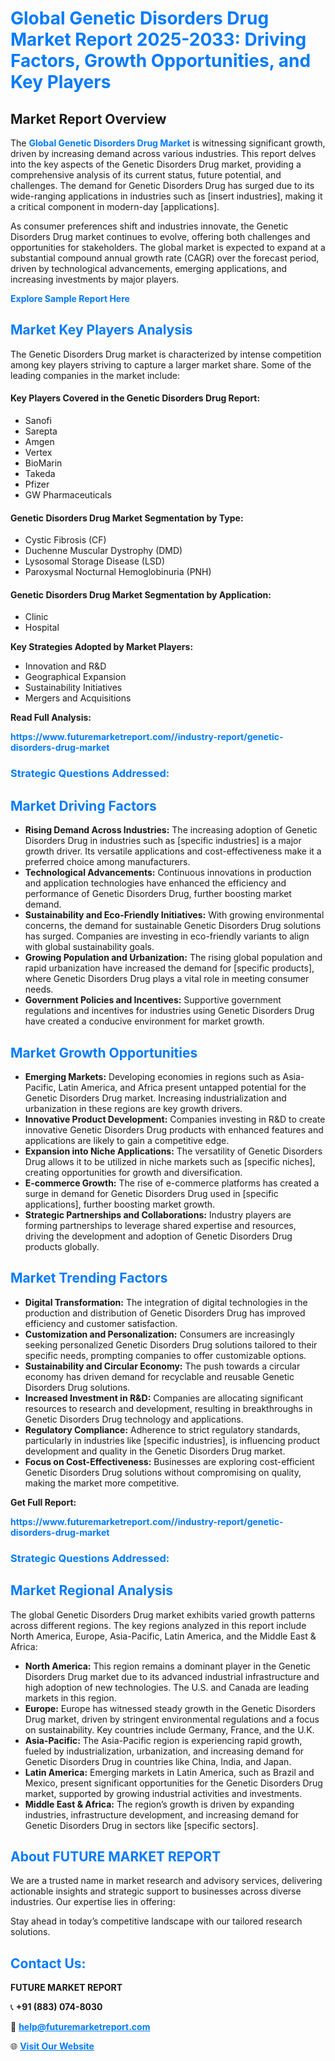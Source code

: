 <h1 style="color: #007BFF;">Global Genetic Disorders Drug Market Report 2025-2033: Driving Factors, Growth Opportunities, and Key Players</h1>

<section id="overview">
<h2>Market Report Overview</h2>
<p>The <a href="https://www.futuremarketreport.com//industry-report/genetic-disorders-drug-market" style="color: #007BFF; text-decoration: none;"><strong>Global Genetic Disorders Drug Market</strong></a> is witnessing significant growth, driven by increasing demand across various industries. This report delves into the key aspects of the Genetic Disorders Drug market, providing a comprehensive analysis of its current status, future potential, and challenges. The demand for Genetic Disorders Drug has surged due to its wide-ranging applications in industries such as [insert industries], making it a critical component in modern-day [applications].</p>
<p>As consumer preferences shift and industries innovate, the Genetic Disorders Drug market continues to evolve, offering both challenges and opportunities for stakeholders. The global market is expected to expand at a substantial compound annual growth rate (CAGR) over the forecast period, driven by technological advancements, emerging applications, and increasing investments by major players.</p>
</section>

<section id="overview">
<p><a href="https://www.futuremarketreport.com//request-sample/reportId=64829" style="color: #007BFF; text-decoration: none;"><strong>Explore Sample Report Here</strong></a></p>
</section>

<section id="key-players">
<h2 style="color: #007BFF;">Market Key Players Analysis</h2>
<p>The Genetic Disorders Drug market is characterized by intense competition among key players striving to capture a larger market share. Some of the leading companies in the market include:</p>
<h4>Key Players Covered in the Genetic Disorders Drug Report:</h4>
<ul><li>Sanofi</li><li>Sarepta</li><li>Amgen</li><li>Vertex</li><li>BioMarin</li><li>Takeda</li><li>Pfizer</li><li>GW Pharmaceuticals</li></ul>
<h4>Genetic Disorders Drug Market Segmentation by Type:</h4>
<ul><li>Cystic Fibrosis (CF)</li><li>Duchenne Muscular Dystrophy (DMD)</li><li>Lysosomal Storage Disease (LSD)</li><li>Paroxysmal Nocturnal Hemoglobinuria (PNH)</li></ul>

<h4>Genetic Disorders Drug Market Segmentation by Application:</h4>
<ul><li>Clinic</li><li>Hospital</li></ul>
<p><strong>Key Strategies Adopted by Market Players:</strong></p>
<ul>
<li>Innovation and R&D</li>
<li>Geographical Expansion</li>
<li>Sustainability Initiatives</li>
<li>Mergers and Acquisitions</li>
</ul>
</section>

<section>
<p><strong>Read Full Analysis: </strong></p><a href="https://www.futuremarketreport.com//industry-report/genetic-disorders-drug-market" style="color: #007BFF; text-decoration: none;"><strong>https://www.futuremarketreport.com//industry-report/genetic-disorders-drug-market</strong></a>
<h3 style="color: #007BFF;">Strategic Questions Addressed:</h3>
</section>

<section id="driving-factors">
<h2 style="color: #007BFF;">Market Driving Factors</h2>
<ul>
<li><strong>Rising Demand Across Industries:</strong> The increasing adoption of Genetic Disorders Drug in industries such as [specific industries] is a major growth driver. Its versatile applications and cost-effectiveness make it a preferred choice among manufacturers.</li>
<li><strong>Technological Advancements:</strong> Continuous innovations in production and application technologies have enhanced the efficiency and performance of Genetic Disorders Drug, further boosting market demand.</li>
<li><strong>Sustainability and Eco-Friendly Initiatives:</strong> With growing environmental concerns, the demand for sustainable Genetic Disorders Drug solutions has surged. Companies are investing in eco-friendly variants to align with global sustainability goals.</li>
<li><strong>Growing Population and Urbanization:</strong> The rising global population and rapid urbanization have increased the demand for [specific products], where Genetic Disorders Drug plays a vital role in meeting consumer needs.</li>
<li><strong>Government Policies and Incentives:</strong> Supportive government regulations and incentives for industries using Genetic Disorders Drug have created a conducive environment for market growth.</li>
</ul>
</section>

<section id="growth-opportunities">
<h2 style="color: #007BFF;">Market Growth Opportunities</h2>
<ul>
<li><strong>Emerging Markets:</strong> Developing economies in regions such as Asia-Pacific, Latin America, and Africa present untapped potential for the Genetic Disorders Drug market. Increasing industrialization and urbanization in these regions are key growth drivers.</li>
<li><strong>Innovative Product Development:</strong> Companies investing in R&D to create innovative Genetic Disorders Drug products with enhanced features and applications are likely to gain a competitive edge.</li>
<li><strong>Expansion into Niche Applications:</strong> The versatility of Genetic Disorders Drug allows it to be utilized in niche markets such as [specific niches], creating opportunities for growth and diversification.</li>
<li><strong>E-commerce Growth:</strong> The rise of e-commerce platforms has created a surge in demand for Genetic Disorders Drug used in [specific applications], further boosting market growth.</li>
<li><strong>Strategic Partnerships and Collaborations:</strong> Industry players are forming partnerships to leverage shared expertise and resources, driving the development and adoption of Genetic Disorders Drug products globally.</li>
</ul>
</section>

<section id="trending-factors">
<h2 style="color: #007BFF;">Market Trending Factors</h2>
<ul>
<li><strong>Digital Transformation:</strong> The integration of digital technologies in the production and distribution of Genetic Disorders Drug has improved efficiency and customer satisfaction.</li>
<li><strong>Customization and Personalization:</strong> Consumers are increasingly seeking personalized Genetic Disorders Drug solutions tailored to their specific needs, prompting companies to offer customizable options.</li>
<li><strong>Sustainability and Circular Economy:</strong> The push towards a circular economy has driven demand for recyclable and reusable Genetic Disorders Drug solutions.</li>
<li><strong>Increased Investment in R&D:</strong> Companies are allocating significant resources to research and development, resulting in breakthroughs in Genetic Disorders Drug technology and applications.</li>
<li><strong>Regulatory Compliance:</strong> Adherence to strict regulatory standards, particularly in industries like [specific industries], is influencing product development and quality in the Genetic Disorders Drug market.</li>
<li><strong>Focus on Cost-Effectiveness:</strong> Businesses are exploring cost-efficient Genetic Disorders Drug solutions without compromising on quality, making the market more competitive.</li>
</ul>
</section>

<section>
<p><strong>Get Full Report: </strong></p><a href="https://www.futuremarketreport.com//industry-report/genetic-disorders-drug-market" style="color: #007BFF; text-decoration: none;"><strong>https://www.futuremarketreport.com//industry-report/genetic-disorders-drug-market</strong></a>
<h3 style="color: #007BFF;">Strategic Questions Addressed:</h3>
</section>


<section id="regional-analysis">
<h2 style="color: #007BFF;">Market Regional Analysis</h2>
<p>The global Genetic Disorders Drug market exhibits varied growth patterns across different regions. The key regions analyzed in this report include North America, Europe, Asia-Pacific, Latin America, and the Middle East & Africa:</p>
<ul>
<li><strong>North America:</strong> This region remains a dominant player in the Genetic Disorders Drug market due to its advanced industrial infrastructure and high adoption of new technologies. The U.S. and Canada are leading markets in this region.</li>
<li><strong>Europe:</strong> Europe has witnessed steady growth in the Genetic Disorders Drug market, driven by stringent environmental regulations and a focus on sustainability. Key countries include Germany, France, and the U.K.</li>
<li><strong>Asia-Pacific:</strong> The Asia-Pacific region is experiencing rapid growth, fueled by industrialization, urbanization, and increasing demand for Genetic Disorders Drug in countries like China, India, and Japan.</li>
<li><strong>Latin America:</strong> Emerging markets in Latin America, such as Brazil and Mexico, present significant opportunities for the Genetic Disorders Drug market, supported by growing industrial activities and investments.</li>
<li><strong>Middle East & Africa:</strong> The region’s growth is driven by expanding industries, infrastructure development, and increasing demand for Genetic Disorders Drug in sectors like [specific sectors].</li>
</ul>
</section>

<footer>
<h2 style="color: #007BFF;">About FUTURE MARKET REPORT</h2>
<p>We are a trusted name in market research and advisory services, delivering actionable insights and strategic support to businesses across diverse industries. Our expertise lies in offering:</p>

<p>Stay ahead in today’s competitive landscape with our tailored research solutions.</p>

<h2 style="color: #007BFF;">Contact Us:</h2>
<p><strong>FUTURE MARKET REPORT</strong></p>
<p>📞 <strong>+91 (883) 074-8030</strong></p>
<p>📧 <strong><a href="mailto:help@futuremarketreport.com" style="color: #007BFF;">help@futuremarketreport.com</a></strong></p>
<p>🌐 <strong><a href="https://www.futuremarketreport.com/" style="color: #007BFF;">Visit Our Website</a></strong></p>
</footer>